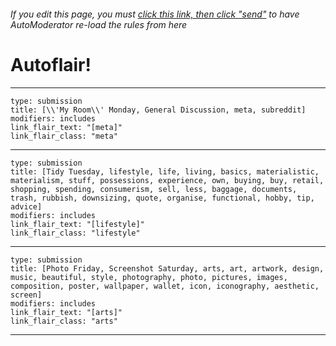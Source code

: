 ###### If you edit this page, you must [click this link, then click "send"](http://www.reddit.com/message/compose/?to=AutoModerator&subject=minimalism&message=update) to have AutoModerator re-load the rules from here

# Autoflair!

---
    type: submission
    title: [\\'My Room\\' Monday, General Discussion, meta, subreddit]
    modifiers: includes
    link_flair_text: "[meta]"
    link_flair_class: "meta"
---
    type: submission
    title: [Tidy Tuesday, lifestyle, life, living, basics, materialistic, materialism, stuff, possessions, experience, own, buying, buy, retail, shopping, spending, consumerism, sell, less, baggage, documents, trash, rubbish, downsizing, quote, organise, functional, hobby, tip, advice]
    modifiers: includes
    link_flair_text: "[lifestyle]"
    link_flair_class: "lifestyle"
---
    type: submission
    title: [Photo Friday, Screenshot Saturday, arts, art, artwork, design, music, beautiful, style, photography, photo, pictures, images, composition, poster, wallpaper, wallet, icon, iconography, aesthetic, screen]
    modifiers: includes
    link_flair_text: "[arts]"
    link_flair_class: "arts"
---
